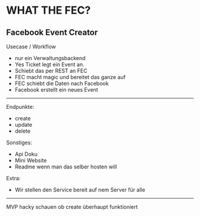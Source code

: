 # WHAT THE FEC? 
Facebook Event Creator
----

Usecase / Workflow
- nur ein Verwaltungsbackend
- Yes Ticket legt ein Event an.
- Schiebt das per REST an FEC
- FEC macht magic und bereitet das ganze auf
- FEC schiebt die Daten nach Facebook
- Facebook erstellt ein neues Event


----
Endpunkte:
- create
- update
- delete

Sonstiges:
- Api Doku
- Mini Website
- Readme wenn man das selber hosten will

Extra:
- Wir stellen den Service bereit auf nem Server für alle


----
MVP
hacky schauen ob create überhaupt funktioniert
